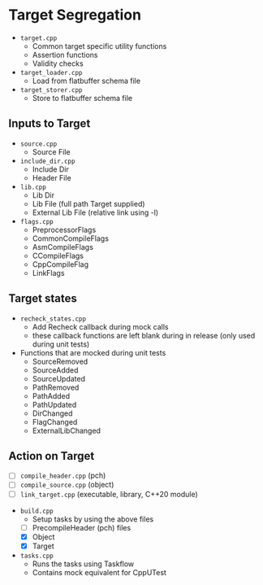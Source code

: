 # Target Segregation

- `target.cpp`
  - Common target specific utility functions
  - Assertion functions
  - Validity checks
- `target_loader.cpp`
  - Load from flatbuffer schema file
- `target_storer.cpp`
  - Store to flatbuffer schema file

## Inputs to Target

- `source.cpp`
  - Source File
- `include_dir.cpp`
  - Include Dir
  - Header File
- `lib.cpp`
  - Lib Dir
  - Lib File (full path Target supplied)
  - External Lib File (relative link using -l)
- `flags.cpp`
  - PreprocessorFlags
  -  CommonCompileFlags
  -   AsmCompileFlags
  -   CCompileFlags
  -   CppCompileFlag
  -   LinkFlags


## Target states

- `recheck_states.cpp`
  - Add Recheck callback during mock calls
  - these callback functions are left blank during in release (only used during unit tests)
- Functions that are mocked during unit tests
  - SourceRemoved
  - SourceAdded
  - SourceUpdated
  - PathRemoved
  - PathAdded
  - PathUpdated
  - DirChanged
  - FlagChanged
  - ExternalLibChanged

## Action on Target

- [ ] `compile_header.cpp` (pch)
- [ ] `compile_source.cpp` (object)
- [ ] `link_target.cpp` (executable, library, C++20 module)
- `build.cpp`
  - Setup tasks by using the above files
  - [ ] PrecompileHeader (pch) files
  - [x] Object
  - [x] Target
- `tasks.cpp`
  - Runs the tasks using Taskflow
  - Contains mock equivalent for CppUTest

